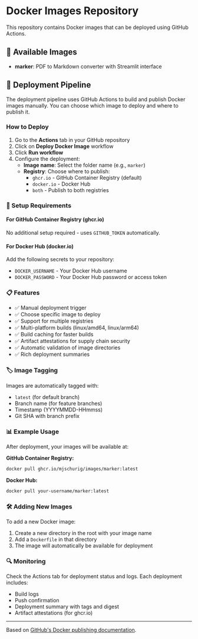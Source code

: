 # Docker Images Repository

This repository contains Docker images that can be deployed using GitHub Actions.

## 📁 Available Images

- **marker**: PDF to Markdown converter with Streamlit interface

## 🚀 Deployment Pipeline

The deployment pipeline uses GitHub Actions to build and publish Docker images manually. You can choose which image to deploy and where to publish it.

### How to Deploy

1. Go to the **Actions** tab in your GitHub repository
2. Click on **Deploy Docker Image** workflow
3. Click **Run workflow**
4. Configure the deployment:
   - **Image name**: Select the folder name (e.g., `marker`)
   - **Registry**: Choose where to publish:
     - `ghcr.io` - GitHub Container Registry (default)
     - `docker.io` - Docker Hub
     - `both` - Publish to both registries

### 🔧 Setup Requirements

#### For GitHub Container Registry (ghcr.io)
No additional setup required - uses `GITHUB_TOKEN` automatically.

#### For Docker Hub (docker.io)
Add the following secrets to your repository:
- `DOCKER_USERNAME` - Your Docker Hub username
- `DOCKER_PASSWORD` - Your Docker Hub password or access token

### 📋 Features

- ✅ Manual deployment trigger
- ✅ Choose specific image to deploy
- ✅ Support for multiple registries
- ✅ Multi-platform builds (linux/amd64, linux/arm64)
- ✅ Build caching for faster builds
- ✅ Artifact attestations for supply chain security
- ✅ Automatic validation of image directories
- ✅ Rich deployment summaries

### 🏷️ Image Tagging

Images are automatically tagged with:
- `latest` (for default branch)
- Branch name (for feature branches)
- Timestamp (YYYYMMDD-HHmmss)
- Git SHA with branch prefix

### 📊 Example Usage

After deployment, your images will be available at:

**GitHub Container Registry:**
```bash
docker pull ghcr.io/mjschurig/images/marker:latest
```

**Docker Hub:**
```bash
docker pull your-username/marker:latest
```

### 🛠️ Adding New Images

To add a new Docker image:

1. Create a new directory in the root with your image name
2. Add a `Dockerfile` in that directory
3. The image will automatically be available for deployment

### 🔍 Monitoring

Check the Actions tab for deployment status and logs. Each deployment includes:
- Build logs
- Push confirmation
- Deployment summary with tags and digest
- Artifact attestations (for ghcr.io)

---

Based on [GitHub's Docker publishing documentation](https://docs.github.com/en/actions/use-cases-and-examples/publishing-packages/publishing-docker-images). 